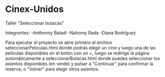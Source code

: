 # Cinex-Unidos
Taller "Seleccionar butacas"

Integrantes: 
-Anthonny Baladi
-Nahomy Rada
-Diana Rodríguez

Para ejecutar el proyecto se abre primero el archivo seleccionarPeliculas.html donde podrás elegir 
un cine y luego una de las películas disponibles en el botón con un +, luego se redirige la página 
automáticamente a seleccionarButacas.html donde puedes seleccionar los asientos disponibles (en
verde) y pulsar a "Continuar" para confirmar la reserva, o "Volver" para elegir otros asientos.
